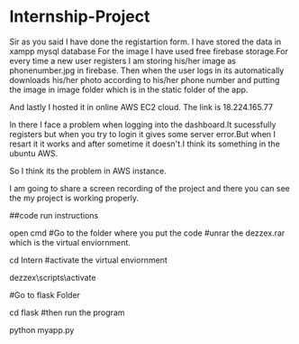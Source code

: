 # Internship-Project
Sir as you said I have done the registartion form.
I have stored the data in xampp mysql database
For the image I have used free firebase storage.For every time a new user registers I am storing his/her image as phonenumber.jpg in firebase.
Then when the user logs in its automatically downloads his/her photo according to his/her phone number and putting the image in image folder which is in the static folder of the app.

And lastly I hosted it in online AWS EC2 cloud.
The link is 18.224.165.77

In there I face a problem when logging into the dashboard.It sucessfully registers but when you try to login it gives some server error.But when I resart it it works and after sometime it doesn't.I think its something in the ubuntu AWS.

So I think its the problem in AWS instance.


I am going to share a screen recording of the project and there you can see the my project is working properly.

##code run instructions

open cmd
#Go to the folder where you put the code
#unrar the dezzex.rar which is the virtual enviornment.

cd Intern
#activate the virtual enviornment

dezzex\scripts\activate

#Go to flask Folder

cd flask
#then run the program

python myapp.py

